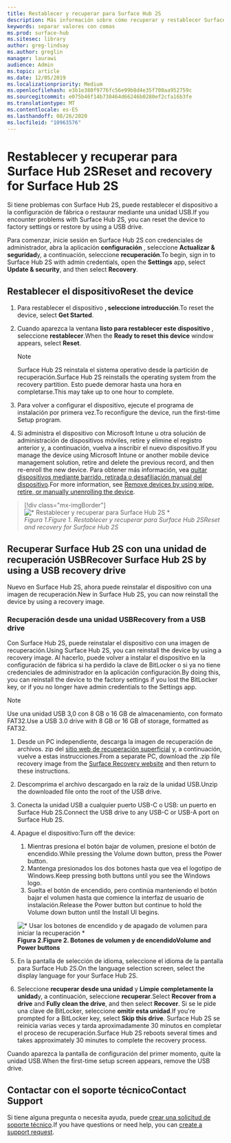 ```yaml
---
title: Restablecer y recuperar para Surface Hub 2S
description: Más información sobre cómo recuperar y restablecer Surface Hub 2S.
keywords: separar valores con comas
ms.prod: surface-hub
ms.sitesec: library
author: greg-lindsay
ms.author: greglin
manager: laurawi
audience: Admin
ms.topic: article
ms.date: 12/05/2019
ms.localizationpriority: Medium
ms.openlocfilehash: e3b1e380f9776fc56e99b8d4e35f708aa952759c
ms.sourcegitcommit: e075b46f14b730464d66246b0280ef2cfa16b3fe
ms.translationtype: MT
ms.contentlocale: es-ES
ms.lasthandoff: 08/26/2020
ms.locfileid: "10963576"
---
```

# <span data-ttu-id="4eb7d-104">Restablecer y recuperar para Surface Hub 2S</span><span class="sxs-lookup"><span data-stu-id="4eb7d-104">Reset and recovery for Surface Hub 2S</span></span>

<span data-ttu-id="4eb7d-105">Si tiene problemas con Surface Hub 2S, puede restablecer el dispositivo a la configuración de fábrica o restaurar mediante una unidad USB.</span><span class="sxs-lookup"><span data-stu-id="4eb7d-105">If you encounter problems with Surface Hub 2S, you can reset the device to factory settings or restore by using a USB drive.</span></span>

<span data-ttu-id="4eb7d-106">Para comenzar, inicie sesión en Surface Hub 2S con credenciales de administrador, abra la aplicación **configuración** , seleccione **Actualizar & seguridad**y, a continuación, seleccione **recuperación**.</span><span class="sxs-lookup"><span data-stu-id="4eb7d-106">To begin, sign in to Surface Hub 2S with admin credentials, open the **Settings** app, select **Update & security**, and then select **Recovery**.</span></span>

## <span data-ttu-id="4eb7d-107">Restablecer el dispositivo</span><span class="sxs-lookup"><span data-stu-id="4eb7d-107">Reset the device</span></span>

1. <span data-ttu-id="4eb7d-108">Para restablecer el dispositivo **, seleccione introducción**.</span><span class="sxs-lookup"><span data-stu-id="4eb7d-108">To reset the device, select **Get Started**.</span></span>

2. <span data-ttu-id="4eb7d-109">Cuando aparezca la ventana **listo para restablecer este dispositivo** , seleccione **restablecer**.</span><span class="sxs-lookup"><span data-stu-id="4eb7d-109">When the **Ready to reset this device** window appears, select **Reset**.</span></span> 
  
   > [!NOTE]
   > <span data-ttu-id="4eb7d-110">Surface Hub 2S reinstala el sistema operativo desde la partición de recuperación.</span><span class="sxs-lookup"><span data-stu-id="4eb7d-110">Surface Hub 2S reinstalls the operating system from the recovery partition.</span></span> <span data-ttu-id="4eb7d-111">Esto puede demorar hasta una hora en completarse.</span><span class="sxs-lookup"><span data-stu-id="4eb7d-111">This may take up to one hour to complete.</span></span>
  
3. <span data-ttu-id="4eb7d-112">Para volver a configurar el dispositivo, ejecute el programa de instalación por primera vez.</span><span class="sxs-lookup"><span data-stu-id="4eb7d-112">To reconfigure the device, run the first-time Setup program.</span></span>

4. <span data-ttu-id="4eb7d-113">Si administra el dispositivo con Microsoft Intune u otra solución de administración de dispositivos móviles, retire y elimine el registro anterior y, a continuación, vuelva a inscribir el nuevo dispositivo.</span><span class="sxs-lookup"><span data-stu-id="4eb7d-113">If you manage the device using Microsoft Intune or another mobile device management solution, retire and delete the previous record, and then re-enroll the new device.</span></span> <span data-ttu-id="4eb7d-114">Para obtener más información, vea [quitar dispositivos mediante barrido, retirada o desafiliación manual del dispositivo](https://docs.microsoft.com/intune/devices-wipe).</span><span class="sxs-lookup"><span data-stu-id="4eb7d-114">For more information, see [Remove devices by using wipe, retire, or manually unenrolling the device](https://docs.microsoft.com/intune/devices-wipe).</span></span>

> [!div class="mx-imgBorder"]
> ![\* Restablecer y recuperar para Surface Hub 2S \*](images/sh2-reset.png)
<br/>*<span data-ttu-id="4eb7d-116">Figura 1.</span><span class="sxs-lookup"><span data-stu-id="4eb7d-116">Figure 1.</span></span> <span data-ttu-id="4eb7d-117">Restablecer y recuperar para Surface Hub 2S</span><span class="sxs-lookup"><span data-stu-id="4eb7d-117">Reset and recovery for Surface Hub 2S</span></span>* 

## <span data-ttu-id="4eb7d-118">Recuperar Surface Hub 2S con una unidad de recuperación USB</span><span class="sxs-lookup"><span data-stu-id="4eb7d-118">Recover Surface Hub 2S by using a USB recovery drive</span></span>

<span data-ttu-id="4eb7d-119">Nuevo en Surface Hub 2S, ahora puede reinstalar el dispositivo con una imagen de recuperación.</span><span class="sxs-lookup"><span data-stu-id="4eb7d-119">New in Surface Hub 2S, you can now reinstall the device by using a recovery image.</span></span>

### <span data-ttu-id="4eb7d-120">Recuperación desde una unidad USB</span><span class="sxs-lookup"><span data-stu-id="4eb7d-120">Recovery from a USB drive</span></span>

<span data-ttu-id="4eb7d-121">Con Surface Hub 2S, puede reinstalar el dispositivo con una imagen de recuperación.</span><span class="sxs-lookup"><span data-stu-id="4eb7d-121">Using Surface Hub 2S, you can reinstall the device by using a recovery image.</span></span> <span data-ttu-id="4eb7d-122">Al hacerlo, puede volver a instalar el dispositivo en la configuración de fábrica si ha perdido la clave de BitLocker o si ya no tiene credenciales de administrador en la aplicación configuración.</span><span class="sxs-lookup"><span data-stu-id="4eb7d-122">By doing this, you can reinstall the device to the factory settings if you lost the BitLocker key, or if you no longer have admin credentials to the Settings app.</span></span>

>[!NOTE]
><span data-ttu-id="4eb7d-123">Use una unidad USB 3,0 con 8 GB o 16 GB de almacenamiento, con formato FAT32.</span><span class="sxs-lookup"><span data-stu-id="4eb7d-123">Use a USB 3.0 drive with 8 GB or 16 GB of storage, formatted as FAT32.</span></span>

1. <span data-ttu-id="4eb7d-124">Desde un PC independiente, descarga la imagen de recuperación de archivos. zip del [sitio web de recuperación superficial](https://support.microsoft.com/surfacerecoveryimage?devicetype=surfacehub2s) y, a continuación, vuelve a estas instrucciones.</span><span class="sxs-lookup"><span data-stu-id="4eb7d-124">From a separate PC, download the .zip file recovery image from the [Surface Recovery website](https://support.microsoft.com/surfacerecoveryimage?devicetype=surfacehub2s) and then return to these instructions.</span></span> 

1. <span data-ttu-id="4eb7d-125">Descomprima el archivo descargado en la raíz de la unidad USB.</span><span class="sxs-lookup"><span data-stu-id="4eb7d-125">Unzip the downloaded file onto the root of the USB drive.</span></span>  

1. <span data-ttu-id="4eb7d-126">Conecta la unidad USB a cualquier puerto USB-C o USB: un puerto en Surface Hub 2S.</span><span class="sxs-lookup"><span data-stu-id="4eb7d-126">Connect the USB drive to any USB-C or USB-A port on Surface Hub 2S.</span></span>

1. <span data-ttu-id="4eb7d-127">Apague el dispositivo:</span><span class="sxs-lookup"><span data-stu-id="4eb7d-127">Turn off the device:</span></span>

   1. <span data-ttu-id="4eb7d-128">Mientras presiona el botón bajar de volumen, presione el botón de encendido.</span><span class="sxs-lookup"><span data-stu-id="4eb7d-128">While pressing the Volume down button, press the Power button.</span></span>
   1. <span data-ttu-id="4eb7d-129">Mantenga presionados los dos botones hasta que vea el logotipo de Windows.</span><span class="sxs-lookup"><span data-stu-id="4eb7d-129">Keep pressing both buttons until you see the Windows logo.</span></span>
   1. <span data-ttu-id="4eb7d-130">Suelta el botón de encendido, pero continúa manteniendo el botón bajar el volumen hasta que comience la interfaz de usuario de instalación.</span><span class="sxs-lookup"><span data-stu-id="4eb7d-130">Release the Power button but continue to hold the Volume down button until the Install UI begins.</span></span>

   ![\* Usar los botones de encendido y de apagado de volumen para iniciar la recuperación \*](images/sh2-keypad.png) <br>
   **<span data-ttu-id="4eb7d-132">Figura 2.</span><span class="sxs-lookup"><span data-stu-id="4eb7d-132">Figure 2.</span></span> <span data-ttu-id="4eb7d-133">Botones de volumen y de encendido</span><span class="sxs-lookup"><span data-stu-id="4eb7d-133">Volume and Power buttons</span></span>**

1. <span data-ttu-id="4eb7d-134">En la pantalla de selección de idioma, seleccione el idioma de la pantalla para Surface Hub 2S.</span><span class="sxs-lookup"><span data-stu-id="4eb7d-134">On the language selection screen, select the display language for your Surface Hub 2S.</span></span>

1. <span data-ttu-id="4eb7d-135">Seleccione **recuperar desde una unidad** y **Limpie completamente la unidad**y, a continuación, seleccione **recuperar**.</span><span class="sxs-lookup"><span data-stu-id="4eb7d-135">Select **Recover from a drive** and **Fully clean the drive**, and then select **Recover**.</span></span> <span data-ttu-id="4eb7d-136">Si se le pide una clave de BitLocker, seleccione **omitir esta unidad**.</span><span class="sxs-lookup"><span data-stu-id="4eb7d-136">If you're prompted for a BitLocker key, select **Skip this drive**.</span></span> <span data-ttu-id="4eb7d-137">Surface Hub 2S se reinicia varias veces y tarda aproximadamente 30 minutos en completar el proceso de recuperación.</span><span class="sxs-lookup"><span data-stu-id="4eb7d-137">Surface Hub 2S reboots several times and takes approximately 30 minutes to complete the recovery process.</span></span>

<span data-ttu-id="4eb7d-138">Cuando aparezca la pantalla de configuración del primer momento, quite la unidad USB.</span><span class="sxs-lookup"><span data-stu-id="4eb7d-138">When the first-time setup screen appears, remove the USB drive.</span></span>

## <span data-ttu-id="4eb7d-139">Contactar con el soporte técnico</span><span class="sxs-lookup"><span data-stu-id="4eb7d-139">Contact Support</span></span>

<span data-ttu-id="4eb7d-140">Si tiene alguna pregunta o necesita ayuda, puede [crear una solicitud de soporte técnico](https://support.microsoft.com/supportforbusiness/productselection).</span><span class="sxs-lookup"><span data-stu-id="4eb7d-140">If you have questions or need help, you can [create a support request](https://support.microsoft.com/supportforbusiness/productselection).</span></span>
